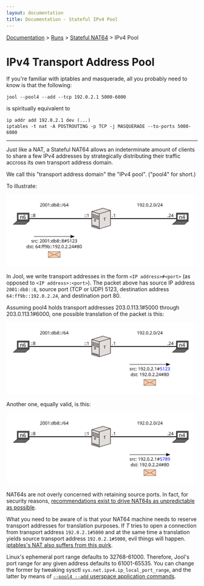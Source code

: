 ```yaml
---
layout: documentation
title: Documentation - Stateful IPv4 Pool
---
```


[Documentation](doc-index.html) > [Runs](doc-index.html#runs) > [Stateful NAT64](mod-run-stateful.html) > IPv4 Pool

# IPv4 Transport Address Pool

If you're familiar with iptables and masquerade, all you probably need to know is that the following:

	jool --pool4 --add --tcp 192.0.2.1 5000-6000

is spiritually equivalent to

	ip addr add 192.0.2.1 dev (...)
	iptables -t nat -A POSTROUTING -p TCP -j MASQUERADE --to-ports 5000-6000

-----------------------------

Just like a NAT, a Stateful NAT64 allows an indeterminate amount of clients to share a few IPv4 addresses by strategically distributing their traffic accross its own transport address domain.

We call this "transport address domain" the "IPv4 pool". ("pool4" for short.)

To illustrate:

![TODO](images/flow/pool4-simple1.svg)

In Jool, we write transport addresses in the form `<IP address>#<port>` (as opposed to `<IP address>:<port>`). The packet above has source IP address `2001:db8::8`, source port (TCP or UDP) 5123, destination address `64:ff9b::192.0.2.24`, and destination port 80.

Assuming pool4 holds transport addresses 203.0.113.1#5000 through 203.0.113.1#6000, one possible translation of the packet is this:

![TODO](images/flow/pool4-simple2.svg)

Another one, equally valid, is this:

![TODO](images/flow/pool4-simple3.svg)

NAT64s are not overly concerned with retaining source ports. In fact, for security reasons, [recommendations exist to drive NAT64s as unpredictable as possible](https://tools.ietf.org/html/draft-ietf-sunset4-nat64-port-allocation-01).

What you need to be aware of is that your NAT64 machine needs to reserve transport addresses for translation purposes. If _T_ tries to open a connection from transport address `192.0.2.1#5000` and at the same time a translation yields source transport address `192.0.2.1#5000`, evil things will happen. [iptables's NAT also suffers from this quirk](https://github.com/NICMx/NAT64/wiki/issue67:-Linux's-MASQUERADING-does-not-care-about-the-source-natting-overriding-existing-connections.).

Linux's ephemeral port range defaults to 32768-61000. Therefore, Jool's port range for any given address defaults to 61001-65535. You can change the former by tweaking sysctl `sys.net.ipv4.ip_local_port_range`, and the latter by means of [`--pool4 --add` userspace application commands](usr-flags-pool4.html).

